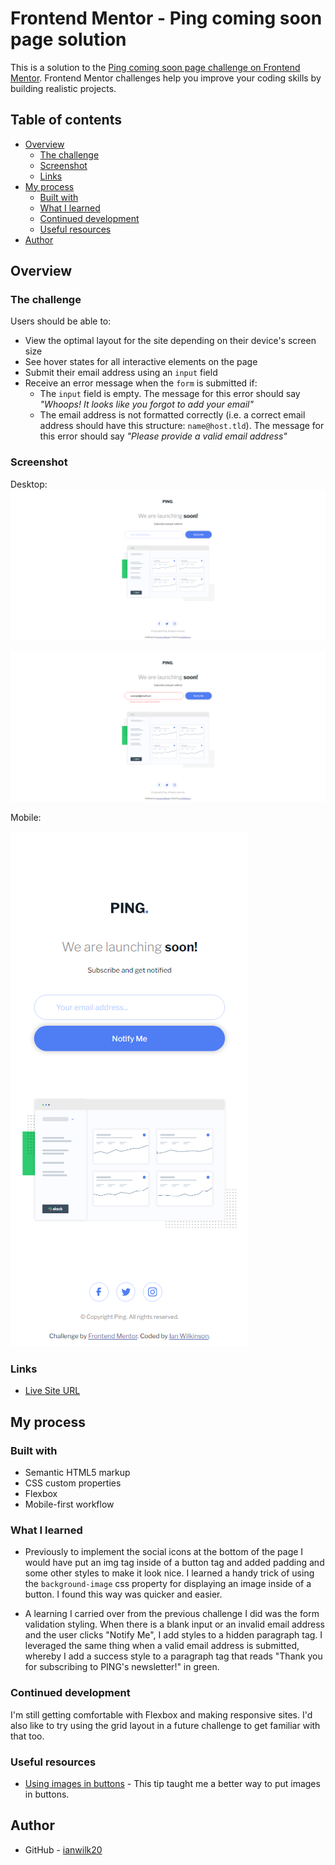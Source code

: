 # Frontend Mentor - Ping coming soon page solution

This is a solution to the [Ping coming soon page challenge on Frontend Mentor](https://www.frontendmentor.io/challenges/ping-single-column-coming-soon-page-5cadd051fec04111f7b848da). Frontend Mentor challenges help you improve your coding skills by building realistic projects. 

## Table of contents

- [Overview](#overview)
  - [The challenge](#the-challenge)
  - [Screenshot](#screenshot)
  - [Links](#links)
- [My process](#my-process)
  - [Built with](#built-with)
  - [What I learned](#what-i-learned)
  - [Continued development](#continued-development)
  - [Useful resources](#useful-resources)
- [Author](#author)


## Overview

### The challenge

Users should be able to:

- View the optimal layout for the site depending on their device's screen size
- See hover states for all interactive elements on the page
- Submit their email address using an `input` field
- Receive an error message when the `form` is submitted if:
	- The `input` field is empty. The message for this error should say *"Whoops! It looks like you forgot to add your email"*
	- The email address is not formatted correctly (i.e. a correct email address should have this structure: `name@host.tld`). The message for this error should say *"Please provide a valid email address"*

### Screenshot

Desktop:
![Desktop initial state](./desktop-init.png)

![Desktop form error state](./desktop-error.png)

Mobile: 

![Mobile initial state](./mobile-init.png)

### Links

- [Live Site URL](https://ping-coming-soon-ianwilk20.netlify.app/design/)


## My process

### Built with

- Semantic HTML5 markup
- CSS custom properties
- Flexbox
- Mobile-first workflow

### What I learned

- Previously to implement the social icons at the bottom of the page I would have put an img tag inside of a button tag and added padding and some other styles to make it look nice. I learned a handy trick of using the ```background-image``` css property for displaying an image inside of a button. I found this way was quicker and easier.

- A learning I carried over from the previous challenge I did was the form validation styling. When there is a blank input or an invalid email address and the user clicks "Notify Me", I add styles to a hidden paragraph tag. I leveraged the same thing when a valid email address is submitted, whereby I add a success style to a paragraph tag that reads "Thank you for subscribing to PING's newsletter!" in green.

### Continued development

I'm still getting comfortable with Flexbox and making responsive sites. I'd also like to try using the grid layout in a future challenge to get familiar with that too.

### Useful resources

- [Using images in buttons](https://stackoverflow.com/questions/9576843/using-images-inside-button-element) - This tip taught me a better way to put images in buttons.


## Author

- GitHub - [ianwilk20](https://github.com/ianwilk20)
